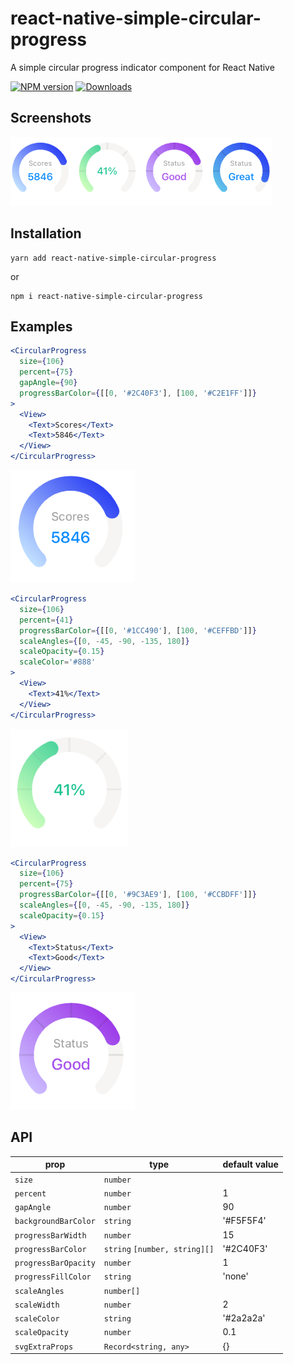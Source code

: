 # react-native-simple-circular-progress

A simple circular progress indicator component for React Native

[![NPM version][npm-image]][npm-url]
[![Downloads][downloads-image]][npm-url]

[npm-url]: https://npmjs.org/package/react-native-simple-circular-progress
[downloads-image]: http://img.shields.io/npm/dm/react-native-simple-circular-progress.svg
[npm-image]: http://img.shields.io/npm/v/react-native-simple-circular-progress.svg

## Screenshots

![](examples/images/screenshot.png)

## Installation

```
yarn add react-native-simple-circular-progress
```

or

```
npm i react-native-simple-circular-progress
```

## Examples

```jsx
<CircularProgress
  size={106}
  percent={75}
  gapAngle={90}
  progressBarColor={[[0, '#2C40F3'], [100, '#C2E1FF']]}
>
  <View>
    <Text>Scores</Text>
    <Text>5846</Text>
  </View>
</CircularProgress>
```

![](examples/images/demo1.png)

```jsx
<CircularProgress
  size={106}
  percent={41}
  progressBarColor={[[0, '#1CC490'], [100, '#CEFFBD']]}
  scaleAngles={[0, -45, -90, -135, 180]}
  scaleOpacity={0.15}
  scaleColor='#888'
>
  <View>
    <Text>41%</Text>
  </View>
</CircularProgress>
```

![](examples/images/demo2.png)

```jsx
<CircularProgress
  size={106}
  percent={75}
  progressBarColor={[[0, '#9C3AE9'], [100, '#CCBDFF']]}
  scaleAngles={[0, -45, -90, -135, 180]}
  scaleOpacity={0.15}
>
  <View>
    <Text>Status</Text>
    <Text>Good</Text>
  </View>
</CircularProgress>
```

![](examples/images/demo3.png)

## API

| prop      | type  | default value |
| --------- | ------------- | ------------- |
| `size`    | `number` |     |
| `percent` | `number` | 1 |
| `gapAngle` | `number` | 90 |
| `backgroundBarColor` | `string` | '#F5F5F4' |
| `progressBarWidth` | `number` | 15 |
| `progressBarColor` | `string` `[number, string][]` | '#2C40F3' |
| `progressBarOpacity` | `number` | 1 |
| `progressFillColor` | `string` | 'none' |
| `scaleAngles` | `number[]` |  |
| `scaleWidth` | `number` | 2 |
| `scaleColor` | `string` | '#2a2a2a' |
| `scaleOpacity` | `number` | 0.1 |
| `svgExtraProps` | `Record<string, any>` | {} |
